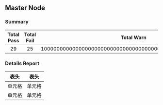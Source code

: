 ## Master Node

### Summary

| Total Pass | Total Fail | Total Warn | Total Info |
| :-------: | :-------: | :-------: | :-------: |
| 29|25|10000000000000000000000000000000000000000000000000000000001|0|

### Details Report

|  表头   | 表头  |
|  ----  | ----  |
| 单元格  | 单元格 |
| 单元格  | 单元格 |
